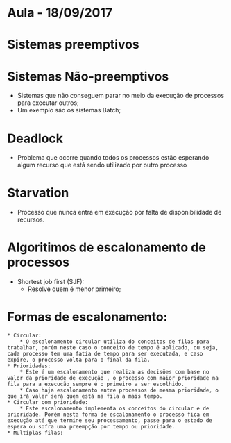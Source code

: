 # Aula - 18/09/2017

# Sistemas preemptivos 


# Sistemas Não-preemptivos

* Sistemas que não conseguem parar no meio da execução de processos para executar outros;
* Um exemplo são os sistemas Batch;

# Deadlock

* Problema que ocorre quando todos os processos estão esperando algum recurso que está sendo utilizado por outro processo

# Starvation

* Processo que nunca entra em execução por falta de disponibilidade de recursos.

# Algoritimos de escalonamento de processos

* Shortest job first (SJF):
    * Resolve quem é menor primeiro;

# Formas de escalonamento:
    * Circular:
        * O escalonamento circular utiliza do conceitos de filas para trabalhar, porém neste caso o conceito de tempo é aplicado, ou seja, cada processo tem uma fatia de tempo para ser executada, e caso expire, o processo volta para o final da fila.
    * Prioridades:
        * Este é um escalonamento que realiza as decisões com base no valor da prioridade de execução , o processo com maior prioridade na fila para a execução sempre é o primeiro a ser escolhido.
        * Caso haja escalonamento entre processos de mesma prioridade, o que irá valer será quem está na fila a mais tempo.
    * Circular com prioridade:
        * Este escalonamento implementa os conceitos do circular e de prioridade. Porém nesta forma de escalonamento o processo fica em execução até que termine seu processamento, passe para o estado de espera ou sofra uma preempção por tempo ou prioridade.
    * Multiplas filas: